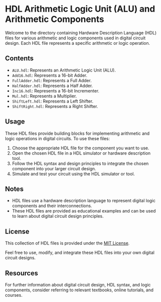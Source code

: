 # HDL Arithmetic Logic Unit (ALU) and Arithmetic Components

Welcome to the directory containing Hardware Description Language (HDL) files for various arithmetic and logic components used in digital circuit design. Each HDL file represents a specific arithmetic or logic operation.

## Contents

- `ALU.hdl`: Represents an Arithmetic Logic Unit (ALU).
- `Add16.hdl`: Represents a 16-bit Adder.
- `FullAdder.hdl`: Represents a Full Adder.
- `HalfAdder.hdl`: Represents a Half Adder.
- `Inc16.hdl`: Represents a 16-bit Incrementer.
- `Mul.hdl`: Represents a Multiplier.
- `ShiftLeft.hdl`: Represents a Left Shifter.
- `ShiftRight.hdl`: Represents a Right Shifter.

## Usage

These HDL files provide building blocks for implementing arithmetic and logic operations in digital circuits. To use these files:

1. Choose the appropriate HDL file for the component you want to use.
2. Open the chosen HDL file in a HDL simulator or hardware description tool.
3. Follow the HDL syntax and design principles to integrate the chosen component into your larger circuit design.
4. Simulate and test your circuit using the HDL simulator or tool.

## Notes

- HDL files use a hardware description language to represent digital logic components and their interconnections.
- These HDL files are provided as educational examples and can be used to learn about digital circuit design principles.

## License

This collection of HDL files is provided under the [MIT License](LICENSE).

Feel free to use, modify, and integrate these HDL files into your own digital circuit designs.

## Resources

For further information about digital circuit design, HDL syntax, and logic components, consider referring to relevant textbooks, online tutorials, and courses.
